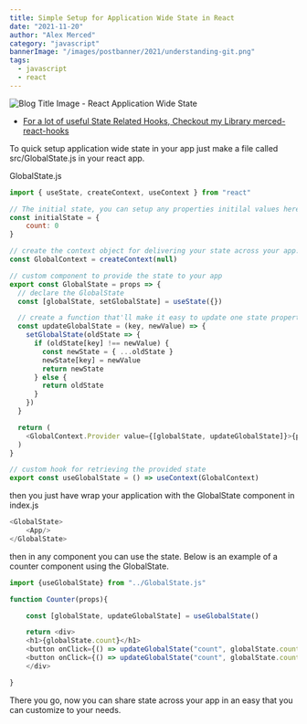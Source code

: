 ```yaml
---
title: Simple Setup for Application Wide State in React
date: "2021-11-20"
author: "Alex Merced"
category: "javascript"
bannerImage: "/images/postbanner/2021/understanding-git.png"
tags:
  - javascript
  - react
---
```


![Blog Title Image - React Application Wide State](https://i.imgur.com/shntfak.jpg)

- [For a lot of useful State Related Hooks, Checkout my Library merced-react-hooks](https://www.npmjs.com/package/merced-react-hooks)

To quick setup application wide state in your app just make a file called src/GlobalState.js in your react app.

GlobalState.js

```js
import { useState, createContext, useContext } from "react"

// The initial state, you can setup any properties initilal values here.
const initialState = {
    count: 0
}

// create the context object for delivering your state across your app.
const GlobalContext = createContext(null)

// custom component to provide the state to your app
export const GlobalState = props => {
  // declare the GlobalState
  const [globalState, setGlobalState] = useState({})

  // create a function that'll make it easy to update one state property at a time
  const updateGlobalState = (key, newValue) => {
    setGlobalState(oldState => {
      if (oldState[key] !== newValue) {
        const newState = { ...oldState }
        newState[key] = newValue
        return newState
      } else {
        return oldState
      }
    })
  }

  return (
    <GlobalContext.Provider value={[globalState, updateGlobalState]}>{props.children}</GlobalContext.Provider>
  )
}

// custom hook for retrieving the provided state
export const useGlobalState = () => useContext(GlobalContext)
```

then you just have wrap your application with the GlobalState component in index.js

```js
<GlobalState>
    <App/>
</GlobalState>
```

then in any component you can use the state. Below is an example of a counter component using the GlobalState.

```js
import {useGlobalState} from "../GlobalState.js"

function Counter(props){

    const [globalState, updateGlobalState] = useGlobalState()

    return <div>
    <h1>{globalState.count}</h1>
    <button onClick={() => updateGlobalState("count", globalState.count + 1)}>Add One</button>
    <button onClick={() => updateGlobalState("count", globalState.count - 1)}>Subtract One</button>
    </div>

}
```

There you go, now you can share state across your app in an easy that you can customize to your needs.